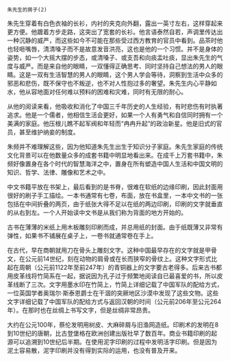     朱先生的房子(2) 

   朱先生穿着有白色衣袖的长衫，内衬的夹克向外翻，露出一英寸左右，这样穿起来更方便。他踱着方步走路，这突出了宽套的长衫。他言语泰然自若，声调里传达出一种沉静的威严，而这些如今不可能在那些受过西方教育的官员中看到。品茶时他也轻咂嘴唇，清清嗓子而不是故意发音洪亮，这也是他的一个习惯。并不是身体的姿势，如一个大摇大摆的步态，或清嗓子、或支吾和向痰盂吐痰，显出朱先生的气度与威严。而是来自他的眼睛，一双懂得正确思考、同时坚持自己想法的男人的眼睛。这是一双有生活智慧的男人的眼睛，这个男人学会等待，洞察到生活中众多的邪恶和悲伤，既不保守也不叛逆，也不对人性抱过多的奢望。朱先生内心平静如水，他从容地面对任何难以预料的困难和灾难，同时有无限的耐心。

   从他的阅读来看，他吸收和消化了中国三千年历史的人生经验，有时悲伤有时执著追求。他是一个儒者，他相信生活会更好，如果一个人有勇气和自信同时拥有一个美满的家庭。他压根儿瞧不起军阀和年轻而“冉冉升起”的政治新星。他是旧式的官员，甚至维护纳妾的制度。

   朱频并不难理解这些，因为他知道朱先生出生于知识分子家庭。朱先生家庭的传统文化背景可以在他数量众多的成套书籍中明显地看出来。在成千上万套书籍中，朱频好像置身在各个时代的智慧海洋之中，置身在所有塑造中国人生活和中国文明的知识、哲学、法律、雕像和艺术之中。

   中文书籍平放在书架上，最后看到的是书脊，很难在软纸的边缘印刷，因此封面用很好的刷子手工描绘。一本书通常有七卷，布面，放在书盒里，一本中文书的一张包括在中间折叠的两页，由于纸张大得不足以在纸的两边印刷，印刷的文字就垂直的从右到左。一个人开始读中文书是从我们称为背面的地方开始的。

   古书在薄薄的米纸上用木板雕刻印刷而成，并总用纸的封面。由于纸既薄又非常有弹性，如果书不铺展在桌子上，一卷书就通常卷在手上。

   在古代，早在商朝就用刀在骨头上雕刻文字。这种中国最早存在的文字就是甲骨文，在公元前14世纪，刻在动物的肩骨或在长而狭窄的骨纹上。这种文字形式比起在周朝（公元前1122年至前247年）的青铜器上的文字要古老得多。后来古书都用皮革线将竹简系在一起，据说因为孔子过于频繁地阅读自已最喜爱的书，所以皮革线断了三次。文字用墨水印在竹简上，竹简上详细记载了中国军队的配给方式，一位英国学者奥瑞尔·斯泰恩爵士在干涸的突厥地区沙漠中发现了这些文物。这些文字详细记载了中国军队的配给方式与返回汉朝的时间（公元前206年至公元264年）。在那时也在丝绸上书写文字，但是丝绸非常昂贵。

   大约在公元100年，蔡伦发明用树皮、大麻碎屑与旧渔网造纸。印刷术的发明在8到10世纪的唐朝，比古登堡格在欧洲创建出版社早了数百年。商业书籍印刷的起源可以追溯到10世纪后半期。在使用泥字印刷的过程中发明活字印刷。但是因为泥土容易散，泥字印刷并没有得到实际的运用，也没有普及开来。

